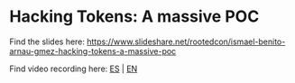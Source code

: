 # Hacking Tokens: A massive POC

Find the slides here: https://www.slideshare.net/rootedcon/ismael-benito-arnau-gmez-hacking-tokens-a-massive-poc

Find video recording here: [ES](https://www.youtube.com/watch?v=IRwxOooQVZY) | [EN](https://www.youtube.com/watch?v=a2R1hx3fhB8)


